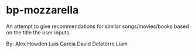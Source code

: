 # bp-mozzarella

An attempt to give recommendations for similar songs/movies/books based on the title the user inputs.

By:
Alex Howden
Luis Garcia
David Delatorre
Liam

